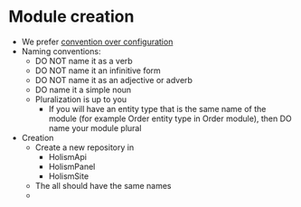 # Module creation

- We prefer [convention over configuration](https://en.wikipedia.org/wiki/Convention_over_configuration)
- Naming conventions:
    - DO NOT name it as a verb
    - DO NOT name it an infinitive form
    - DO NOT name it as an adjective or adverb
    - DO name it a simple noun
    - Pluralization is up to you
        - If you will have an entity type that is the same name of the module (for example Order entity type in Order module), then DO name your module plural
- Creation
    - Create a new repository in
        - HolismApi
        - HolismPanel
        - HolismSite
    - The all should have the same names
    - 
